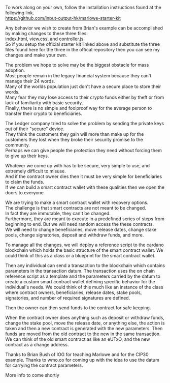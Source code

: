 To work along on your own, follow the installation instructions found at the following link.  
https://github.com/input-output-hk/marlowe-starter-kit  

Any behavior we wish to create from Brian's example can be accomplished by making changes to these three files:  
index.html, view.css, and controller.js  
So if you setup the official starter kit linked above and substitute the three files found here for the three in the offical repository then you can see my changes and make your own.  

The problem we hope to solve may be the biggest obstacle for mass adoption.  
Most people remain in the legacy financial system because they can't manage their 24 words.  
Many of the worlds population just don't have a secure place to store their words.  
Many fear they may lose access to their crypto funds either by theft or from lack of familiarity with basic security.  
Finally, there is no simple and foolproof way for the average person to transfer their crypto to beneficiaries.  

The Ledger company tried to solve the problem by sending the private keys out of their "secure" device.  
They think the customers they gain will more than make up for the customers they lost when they broke their security promise to the community.  
Perhaps we can give people the protection they need without forcing them to give up their keys.  

Whatever we come up with has to be secure, very simple to use, and extremely difficult to misuse.  
And if the contract owner dies then it must be very simple for beneficiaries to claim the funds.  
If we can build a smart contract wallet with these qualities then we open the doors to everyone.  

We are trying to make a smart contract wallet with recovery options.  
The challenge is that smart contracts are not meant to be changed.  
In fact they are immutable, they can't be changed.  
Furthermore, they are meant to execute in a predefined series of steps from beginning to end.
But we will need random access the these contracts.  
We will need to change beneficiaries, move release dates, change stake pools, change signatories, deposit and withdraw funds, and more.

To manage all the changes, we will deploy a reference script to the cardano blockchain which holds the basic structure of the smart contract wallet.
We could think of this as a class or a blueprint for the smart contract wallet.

Then any individual can send a transaction to the blockchain which contains parameters in the transaction datum.
The transaction uses the on chain reference script as a template and the parameters carried by the datum to create a custom smart contract wallet defining specific behavior for the individual's needs.
We could think of this much like an instance of the class where contract owners, beneficiaries, release dates, stake pools, signatories, and number of required signatures are defined.

Then the owner can then send funds to the contract for safe keeping.

When the contract owner does anything such as deposit or withdraw funds, change the stake pool, move the release date, or anything else, the action is taken and then a new contract is generated with the new parameters.
Then funds are moved from the old contract to the new in the same transaction. We can think of the old smart contract as like an eUTxO, and the new contract as a change address.

Thanks to Brian Bush of IOG for teaching Marlowe and for the CIP30 example.
Thanks to wmo.co for coming up with the idea to use the datum for carrying the contract parameters.

More info to come shortly
